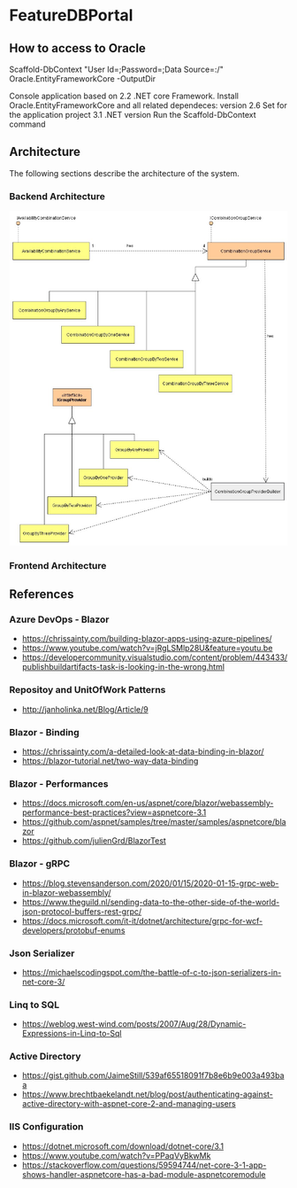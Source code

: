 # FeatureDBPortal

## How to access to Oracle 

 Scaffold-DbContext "User Id=<userid>;Password=<password>;Data Source=<host>:<port>/<servicename>" Oracle.EntityFrameworkCore -OutputDir <outputdir>
 
Console application based on 2.2 .NET core Framework. 
Install Oracle.EntityFrameworkCore and all related dependeces: version 2.6
Set for the application project 3.1 .NET version
Run the Scaffold-DbContext command

## Architecture

The following sections describe the architecture of the system.

### Backend Architecture

![grouping](assets/grouping-class-diagram.jpg)

### Frontend Architecture

## References

### Azure DevOps - Blazor

- <https://chrissainty.com/building-blazor-apps-using-azure-pipelines/>
- <https://www.youtube.com/watch?v=jRgLSMlp28U&feature=youtu.be>
- <https://developercommunity.visualstudio.com/content/problem/443433/publishbuildartifacts-task-is-looking-in-the-wrong.html>

### Repositoy and UnitOfWork Patterns

- <http://janholinka.net/Blog/Article/9>

### Blazor - Binding

- <https://chrissainty.com/a-detailed-look-at-data-binding-in-blazor/>
- <https://blazor-tutorial.net/two-way-data-binding>

### Blazor - Performances

- <https://docs.microsoft.com/en-us/aspnet/core/blazor/webassembly-performance-best-practices?view=aspnetcore-3.1>
- <https://github.com/aspnet/samples/tree/master/samples/aspnetcore/blazor>
- <https://github.com/julienGrd/BlazorTest>

### Blazor - gRPC

- <https://blog.stevensanderson.com/2020/01/15/2020-01-15-grpc-web-in-blazor-webassembly/>
- <https://www.theguild.nl/sending-data-to-the-other-side-of-the-world-json-protocol-buffers-rest-grpc/>
- <https://docs.microsoft.com/it-it/dotnet/architecture/grpc-for-wcf-developers/protobuf-enums>

### Json Serializer

- <https://michaelscodingspot.com/the-battle-of-c-to-json-serializers-in-net-core-3/>

### Linq to SQL

- <https://weblog.west-wind.com/posts/2007/Aug/28/Dynamic-Expressions-in-Linq-to-Sql>

### Active Directory

- <https://gist.github.com/JaimeStill/539af65518091f7b8e6b9e003a493baa>
- <https://www.brechtbaekelandt.net/blog/post/authenticating-against-active-directory-with-aspnet-core-2-and-managing-users>

### IIS Configuration

- <https://dotnet.microsoft.com/download/dotnet-core/3.1>
- <https://www.youtube.com/watch?v=PPaqVyBkwMk>
- <https://stackoverflow.com/questions/59594744/net-core-3-1-app-shows-handler-aspnetcore-has-a-bad-module-aspnetcoremodule>